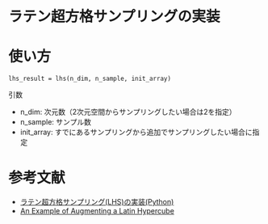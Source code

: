 # ラテン超方格サンプリングの実装

# 使い方
```
lhs_result = lhs(n_dim, n_sample, init_array)
```

引数
- n_dim: 次元数（2次元空間からサンプリングしたい場合は2を指定）
- n_sample: サンプル数
- init_array: すでにあるサンプリングから追加でサンプリングしたい場合に指定

# 参考文献
- [ラテン超方格サンプリング(LHS)の実装(Python)](https://qiita.com/Zoo1234/items/634f567983a7240353a0)
- [An Example of Augmenting a Latin Hypercube](https://cran.r-project.org/web/packages/lhs/vignettes/augment_lhs.html)
